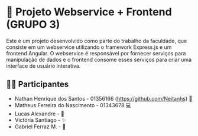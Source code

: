 # 🚀 Projeto Webservice + Frontend (GRUPO 3)

Este é um projeto desenvolvido como parte do trabalho da faculdade, que consiste em um webservice utilizando o framework Express.js e um frontend Angular. O webservice é responsável por fornecer serviços para manipulação de dados e o frontend consome esses serviços para criar uma interface de usuário interativa.

## 👩‍💻 Participantes

- Nathan Henrique dos Santos - 01356166 (https://github.com/Neitanhs) 🌟
- Matheus Ferreira do Nascimento - 01343678 💻
- Lucas Alexandre -  🎨
- Victória Santiago - ✨
- Gabriel Ferraz M. - 🚀
